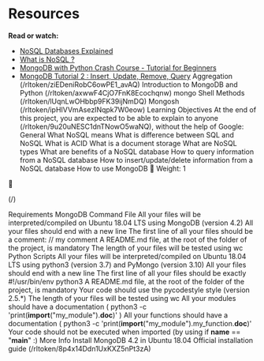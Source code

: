 # Resources

**Read or watch:**
- [NoSQL Databases Explained](/rltoken/wweK7dOY4pf8haCqv9Iv6Q)
- [What is NoSQL ?](/rltoken/QqqNmgzgwopHBv305ki6bg)
- [MongoDB with Python Crash Course - Tutorial for Beginners]()
- [MongoDB Tutorial 2 : Insert, Update, Remove, Query]()
Aggregation (/rltoken/ziEDeniRobC6owPE1_avAQ)
Introduction to MongoDB and Python (/rltoken/axwwF4CjO7FnK8Ecochqnw)
mongo Shell Methods (/rltoken/lUqnLwOHbbp9FK39ijNmDQ)
Mongosh (/rltoken/ipHIVVmAsezINqpk7W0eow)
Learning Objectives
At the end of this project, you are expected to be able to explain to anyone
(/rltoken/9u20uNESC1dnTNowO5waNQ), without the help of Google:
General
What NoSQL means
What is difference between SQL and NoSQL
What is ACID
What is a document storage
What are NoSQL types
What are benefits of a NoSQL database
How to query information from a NoSQL database
How to insert/update/delete information from a NoSQL database
How to use MongoDB
 Weight: 1



(/)

Requirements
MongoDB Command File
All your files will be interpreted/compiled on Ubuntu 18.04 LTS using MongoDB (version 4.2)
All your files should end with a new line
The first line of all your files should be a comment: // my comment
A README.md file, at the root of the folder of the project, is mandatory
The length of your files will be tested using wc
Python Scripts
All your files will be interpreted/compiled on Ubuntu 18.04 LTS using python3 (version 3.7) and
PyMongo (version 3.10)
All your files should end with a new line
The first line of all your files should be exactly #!/usr/bin/env python3
A README.md file, at the root of the folder of the project, is mandatory
Your code should use the pycodestyle style (version 2.5.*)
The length of your files will be tested using wc
All your modules should have a documentation ( python3 -c
'print(__import__("my_module").__doc__)' )
All your functions should have a documentation ( python3 -c
'print(__import__("my_module").my_function.__doc__)'
Your code should not be executed when imported (by using if __name__ == "__main__" :)
More Info
Install MongoDB 4.2 in Ubuntu 18.04
Official installation guide (/rltoken/8p4x14Ddn1UxKXZ5nPt3zA)
